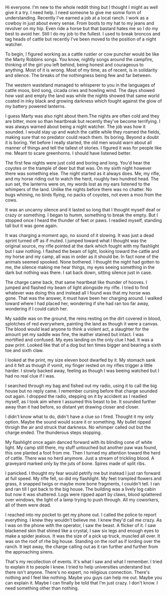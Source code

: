 Hi everyone. I'm new to the whole reddit thing but I thought I might as well give it a try. I need help. I need someone to give me somw form of understanding. Recently I've earned a job at a local ranch. I work as a cowboy in just about every sense. From boots to my hat to my jeans and revolver on my hip. Even ride a horse but that bastard hates me so I do my best to avoid her. Still I do my job to the fullest. I used to break broncos and tag heads of cattle but recently I've been moved to the position of a night watcher.

To begin, I figured working as a cattle rustler or cow puncher would be like the Marty Robbins songs. You know, nightly songs around the campfire, thinking of the girl you left behind, being honest and courageous to anything. Most of it is wrong. Most of my time, as of recent, is in solidarity and silence. The breaks of the nothingness being few and far between. 

The western wasteland managed to whisperer to you in the languages of cattle moos, bird song, cicada cries and howling wind. The days showed how vast and empty the land was while the nights showed that same world coated in inky black and growing darkness which fought against the glow of my battery powered lanterns.

I guess Marty was also right about them.The nights are often cold and they are bitter, more so than heartbreak but recently they've become terrifying. I was always warned about being a night watcher. The job was how it sounded. I would stay up and watch the cattle while they roamed the fields, making sure that no predator could reach them. Its boring. Beyond a doubt it is boring. Yet before I really started, the old men would warn about all manner of things and tell the tallest of stories. I figured it was for people like me. Meant to scare greenhorns. I should have listened better.

The first few nights were just cold and boring and long. You'd hear the coyotes or the trample of deer but that was. On my sixth night however there was something else. The night started as it always does. Me, my rifle, and my horse riding out to watch the herd, roughly two hundred head. The sun set, the lanterns were on, my words lost as my ears listened to the whimpers of the land. Unlike the nights before there was no chatter. No bugs whining, no birds flying, no packs of coyotes, not even a moo from the cows. 

It was an uncanny silence and it lasted so long that I thought myself deaf or crazy or something. I began to humm, something to break the empty. But I stopped once I heard the thunder of feet or paws. I readied myself, standing tall but it was gone again.

It was charging a moment ago, no sound of it slowing. It was just a dead sprint turned off as if muted. I jumped toward what I thought was the original source, my rifle pointed at the dark which fought with my flashlight but I saw nothing. I flashed the beam of light, looking toward the cattle and my horse and my camp, all was in order as it should be. In fact none of the animals seemed spooked. None bothered. I thought the night had gotten to me, the silence making me hear things, my eyes seeing something in the dark but nothing was there. I sat back down, sitting silence just in case.

The charge came back, that same heartbeat like thunder of hooves. I jumped and flashed my beam of light alongside my rifle. I tried to find whatever was doing this and instead all I found was that my horse was gone. That was the answer, it must have been her charging around. I walked toward where I had placed her, wondering if she had ran too far away, wondering if I could catch her.

My saddle was on the ground, the reins resting on the dirt covered in blood, splotches of red everywhere, painting the land as though it were a canvas. The blood would lead anyone to think a violent act, a slaughter for the amount yet my saddle was fine, the leather stained but intact. I was mortified and confused. My eyes landing on the only clue I had. It was a paw print. Looked like that of a dog but ten times bigger and bearing a sixth toe and sixth claw. 

I looked at the print, my size eleven boot dwarfed by it. My stomach sank and it felt as though if vomit, my finger rested on my rifles trigger a little harder. I slowly backed away, feeling as though I was beeing watched but I had no real clue if I was.

I searched through my bag and fished out my radio, using it to call the big house but no reply came. I remember cursing before that charge sounded out again. I dropped the radio, stepping on it by accident as I readied myself, as I took aim where I assumed this beast to be. It sounded further away than it had before, so distant yet drawing closer and closer.

I didn't know what to do, didn't have a clue so I fired. Thought it my only option. Maybe the sound would scare it or something. My bullet ripped throigh the air and struck that darkness. No whimper called out but the charge ended. The thunderous steps stopping.

My flashlight once again danced forward with its blinding cone of white light. My camp still there, my stuff untouched but another paw was found, this one planted a foot from me. Then I turned my attention toward the herd of cattle. There was no herd anymore. Just a stream of trickling blood. A graveyard marked only by the juts of bone. Spires made of split ribs. 

I panicked. I thought my fear would petrify me but instead I just ran forward at full speed. My rifle fell, so did my flashlight. My feet trampled flowers and grass, it snapped twigs or maybe more bone fragments, I couldn't tell. I ran and ran till I got back to the big house. The building was a lively log cabin but now it was shattered. Logs were ripped apart by claws, blood splattered over windows, the light of a lamp trying to push through. All my coworkers, all of them were dead.

I reached into my pocket to get my phone out. I called the police to report everything. I knew they wouldn't believe me. I knew they'd call me crazy. As I was on the phone with the operator, I saw the beast. A flicker of it. I saw blackened skin that shined like a crystal, I saw six legs and enough eyes to make a spider jealous. It was the size of a pick up truck, muscled all over. It was on the roof of rhe big house. Standing on the roof as if lording over the ranch. It lept away, the charge calling out as it ran further and further from the approaching sirens.

That's my recollection of events. It's what I saw and what I remember. I tried to explain it to people I knew. I tried to help universities understand but there isn't anyone. There's no expert, no religious connection. There's nothing and I feel like nothing. Maybe you guys can help me out. Maybe you can explain it. Maybe I can finally be told that I'm just crazy. I don't know. I need something other than nothing.